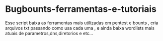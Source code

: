 # Bugbounts-ferramentas-e-tutoriais

Esse script baixa as ferramentas mais utilizadas em pentest e bounts , cria arquivos txt passando como usa cada uma , e ainda baixa wordlists mais atuais de parametros,dns,diretorios e etc...
